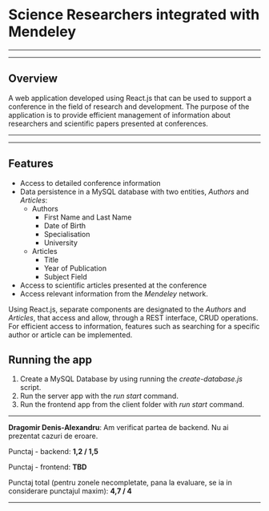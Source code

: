# Science Researchers integrated with Mendeley
---
---
## Overview

A web application developed using React.js that can be used to support a conference in the field of research and development. The purpose of the application is to provide efficient management of information about researchers and scientific papers presented at conferences.

---
---
## Features

- Access to detailed conference information
- Data persistence in a MySQL database with two entities, _Authors_ and _Articles_:
    - Authors
        - First Name and Last Name
        - Date of Birth
        - Specialisation
        - University
    - Articles
        - Title
        - Year of Publication
        - Subject Field
- Access to scientific articles presented at the conference
- Access relevant information from the _Mendeley_ network.

Using React.js, separate components are designated to the _Authors_ and _Articles_, that access and allow, through a REST interface, CRUD operations. For efficient access to information, features such as searching for a specific author or article can be implemented.

## Running the app
1. Create a MySQL Database by using running the *create-database.js* script.
2. Run the server app with the *run start* command.
3. Run the frontend app from the client folder with *run start* command.

<hr>

**Dragomir Denis-Alexandru**: Am verificat partea de backend. Nu ai prezentat cazuri de eroare.

Punctaj - backend: **1,2 / 1,5**

Punctaj - frontend: **TBD**

Punctaj total (pentru zonele necompletate, pana la evaluare, se ia in considerare punctajul maxim): **4,7 / 4**

<hr>